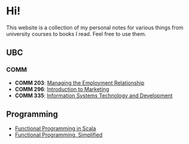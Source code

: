 # Hi!

This website is a collection of my personal notes for various things from university courses to books I read. Feel free to use them.

## UBC

### COMM

* **COMM 203**: [Managing the Employment Relationship](./comm-203/)
* **COMM 296**: [Introduction to Marketing](./comm-296/)
* **COMM 335**: [Information Systems Technology and Development](./comm-335/)

## Programming

* [Functional Programming in Scala](./fpinscala/)
* [Functional Programming, Simplified](./fp-simplified/README.md)
